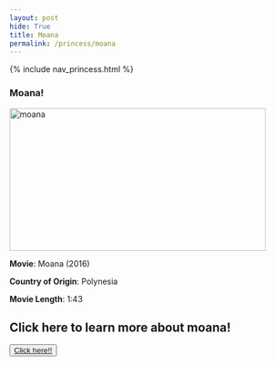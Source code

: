 ```yaml
---
layout: post
hide: True
title: Moana
permalink: /princess/moana
---
```


{% include nav_princess.html %}

### Moana!

<img src="{{site.baseurl}}/images/princesses/moana.png" alt="moana" width="450" height="250">

**Movie**: Moana (2016)
<br>

**Country of Origin**: Polynesia
<br>

**Movie Length**: 1:43

<p><h2>Click here to learn more about moana!</h2></p>
<button><a href="https://princess.disney.com/moana">Click here!!</a></button>

<script>
    var moana_facts = [
    {fact: "Real pigs were used for the voice of Pua", complexity: "O(1)"},
    {fact: "Maui was originally planned to be the protagonist", complexity: "O(1)"},
    {fact: "Moana was Auli'i Cravalho's, the voice of Moana, first acting gig!", complexity: "O(1)"},
    {fact: "You're Welcome was originally Moana's song", complexity: "O(1)"},
    {fact: "Lin-Manuel Miranda wrote a lot of the music for Moana", complexity: "O(1)"},
    {fact: "The name Moana means ocean", complexity: "O(1)"},
];

var randomIndex = Math.floor(Math.random() * moana_facts.length);
var selectedJoke = moana_facts[randomIndex];
console.log("Joke #" + (randomIndex + 1) + ": " + selectedJoke.joke + " (Complexity: " + selectedJoke.complexity + ")");
</script>